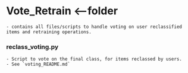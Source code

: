 # Vote_Retrain <--folder
    - contains all files/scripts to handle voting on user reclassified items and retraining operations.


###  reclass_voting.py
    - Script to vote on the final class, for items reclassed by users.
    - See `voting_README.md`
